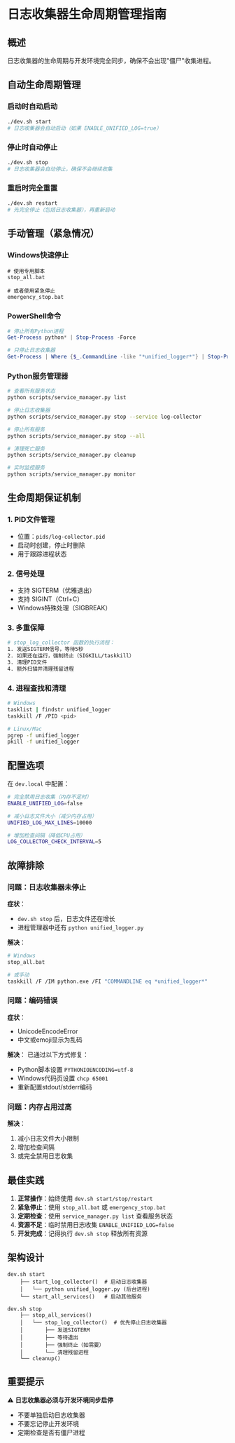 # 日志收集器生命周期管理指南

## 概述

日志收集器的生命周期与开发环境完全同步，确保不会出现"僵尸"收集进程。

## 自动生命周期管理

### 启动时自动启动
```bash
./dev.sh start
# 日志收集器会自动启动（如果 ENABLE_UNIFIED_LOG=true）
```

### 停止时自动停止
```bash
./dev.sh stop
# 日志收集器会自动停止，确保不会继续收集
```

### 重启时完全重置
```bash
./dev.sh restart
# 先完全停止（包括日志收集器），再重新启动
```

## 手动管理（紧急情况）

### Windows快速停止
```batch
# 使用专用脚本
stop_all.bat

# 或者使用紧急停止
emergency_stop.bat
```

### PowerShell命令
```powershell
# 停止所有Python进程
Get-Process python* | Stop-Process -Force

# 只停止日志收集器
Get-Process | Where {$_.CommandLine -like "*unified_logger*"} | Stop-Process
```

### Python服务管理器
```bash
# 查看所有服务状态
python scripts/service_manager.py list

# 停止日志收集器
python scripts/service_manager.py stop --service log-collector

# 停止所有服务
python scripts/service_manager.py stop --all

# 清理死亡服务
python scripts/service_manager.py cleanup

# 实时监控服务
python scripts/service_manager.py monitor
```

## 生命周期保证机制

### 1. PID文件管理
- 位置：`pids/log-collector.pid`
- 启动时创建，停止时删除
- 用于跟踪进程状态

### 2. 信号处理
- 支持 SIGTERM（优雅退出）
- 支持 SIGINT（Ctrl+C）
- Windows特殊处理（SIGBREAK）

### 3. 多重保障
```bash
# stop_log_collector 函数的执行流程：
1. 发送SIGTERM信号，等待5秒
2. 如果还在运行，强制终止（SIGKILL/taskkill）
3. 清理PID文件
4. 额外扫描并清理残留进程
```

### 4. 进程查找和清理
```bash
# Windows
tasklist | findstr unified_logger
taskkill /F /PID <pid>

# Linux/Mac
pgrep -f unified_logger
pkill -f unified_logger
```

## 配置选项

在 `dev.local` 中配置：

```bash
# 完全禁用日志收集（内存不足时）
ENABLE_UNIFIED_LOG=false

# 减小日志文件大小（减少内存占用）
UNIFIED_LOG_MAX_LINES=10000

# 增加检查间隔（降低CPU占用）
LOG_COLLECTOR_CHECK_INTERVAL=5
```

## 故障排除

### 问题：日志收集器未停止

**症状**：
- `dev.sh stop` 后，日志文件还在增长
- 进程管理器中还有 `python unified_logger.py`

**解决**：
```bash
# Windows
stop_all.bat

# 或手动
taskkill /F /IM python.exe /FI "COMMANDLINE eq *unified_logger*"
```

### 问题：编码错误

**症状**：
- UnicodeEncodeError
- 中文或emoji显示为乱码

**解决**：
已通过以下方式修复：
- Python脚本设置 `PYTHONIOENCODING=utf-8`
- Windows代码页设置 `chcp 65001`
- 重新配置stdout/stderr编码

### 问题：内存占用过高

**解决**：
1. 减小日志文件大小限制
2. 增加检查间隔
3. 或完全禁用日志收集

## 最佳实践

1. **正常操作**：始终使用 `dev.sh start/stop/restart`
2. **紧急停止**：使用 `stop_all.bat` 或 `emergency_stop.bat`
3. **定期检查**：使用 `service_manager.py list` 查看服务状态
4. **资源不足**：临时禁用日志收集 `ENABLE_UNIFIED_LOG=false`
5. **开发完成**：记得执行 `dev.sh stop` 释放所有资源

## 架构设计

```
dev.sh start
    ├── start_log_collector()  # 启动日志收集器
    │   └── python unified_logger.py (后台进程)
    └── start_all_services()   # 启动其他服务

dev.sh stop
    ├── stop_all_services()
    │   └── stop_log_collector()  # 优先停止日志收集器
    │       ├── 发送SIGTERM
    │       ├── 等待退出
    │       ├── 强制终止（如需要）
    │       └── 清理残留进程
    └── cleanup()
```

## 重要提示

⚠️ **日志收集器必须与开发环境同步启停**
- 不要单独启动日志收集器
- 不要忘记停止开发环境
- 定期检查是否有僵尸进程
